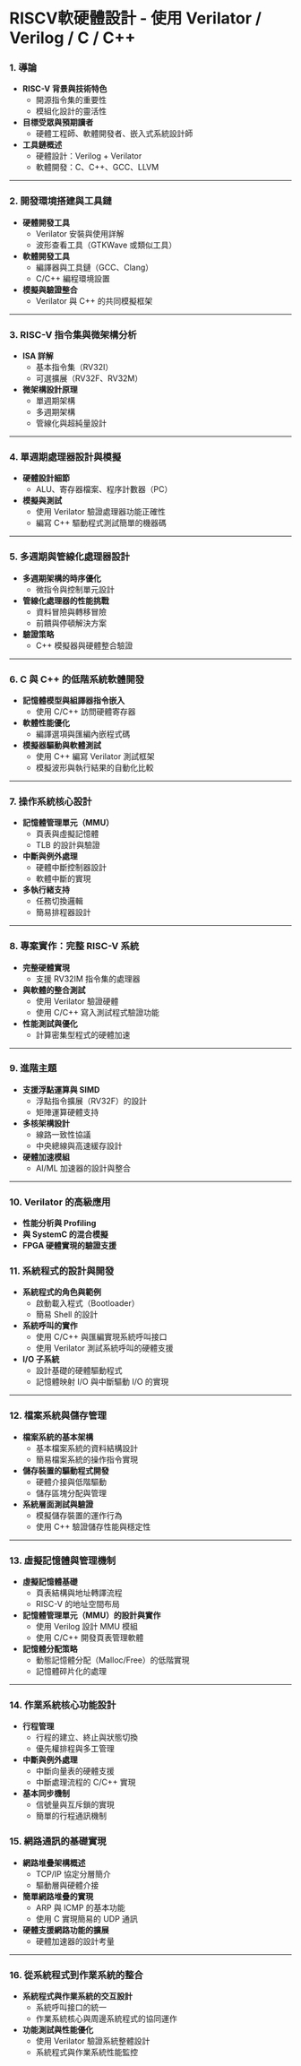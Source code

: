 # RISCV軟硬體設計 - 使用 Verilator / Verilog / C / C++

### 1. **導論**
   - **RISC-V 背景與技術特色**  
     - 開源指令集的重要性  
     - 模組化設計的靈活性  
   - **目標受眾與預期讀者**  
     - 硬體工程師、軟體開發者、嵌入式系統設計師  
   - **工具鏈概述**  
     - 硬體設計：Verilog + Verilator  
     - 軟體開發：C、C++、GCC、LLVM  

---

### 2. **開發環境搭建與工具鏈**  
   - **硬體開發工具**  
     - Verilator 安裝與使用詳解  
     - 波形查看工具（GTKWave 或類似工具）  
   - **軟體開發工具**  
     - 編譯器與工具鏈（GCC、Clang）  
     - C/C++ 編程環境設置  
   - **模擬與驗證整合**  
     - Verilator 與 C++ 的共同模擬框架  

---

### 3. **RISC-V 指令集與微架構分析**  
   - **ISA 詳解**  
     - 基本指令集（RV32I）  
     - 可選擴展（RV32F、RV32M）  
   - **微架構設計原理**  
     - 單週期架構  
     - 多週期架構  
     - 管線化與超純量設計  

---

### 4. **單週期處理器設計與模擬**  
   - **硬體設計細節**  
     - ALU、寄存器檔案、程序計數器（PC）  
   - **模擬與測試**  
     - 使用 Verilator 驗證處理器功能正確性  
     - 編寫 C++ 驅動程式測試簡單的機器碼  

---

### 5. **多週期與管線化處理器設計**  
   - **多週期架構的時序優化**  
     - 微指令與控制單元設計  
   - **管線化處理器的性能挑戰**  
     - 資料冒險與轉移冒險  
     - 前饋與停頓解決方案  
   - **驗證策略**  
     - C++ 模擬器與硬體整合驗證  

---

### 6. **C 與 C++ 的低階系統軟體開發**  
   - **記憶體模型與組譯器指令嵌入**  
     - 使用 C/C++ 訪問硬體寄存器  
   - **軟體性能優化**  
     - 編譯選項與匯編內嵌程式碼  
   - **模擬器驅動與軟體測試**  
     - 使用 C++ 編寫 Verilator 測試框架  
     - 模擬波形與執行結果的自動化比較  

---

### 7. **操作系統核心設計**  
   - **記憶體管理單元（MMU）**  
     - 頁表與虛擬記憶體  
     - TLB 的設計與驗證  
   - **中斷與例外處理**  
     - 硬體中斷控制器設計  
     - 軟體中斷的實現  
   - **多執行緒支持**  
     - 任務切換邏輯  
     - 簡易排程器設計  

---

### 8. **專案實作：完整 RISC-V 系統**  
   - **完整硬體實現**  
     - 支援 RV32IM 指令集的處理器  
   - **與軟體的整合測試**  
     - 使用 Verilator 驗證硬體  
     - 使用 C/C++ 寫入測試程式驗證功能  
   - **性能測試與優化**  
     - 計算密集型程式的硬體加速  

---

### 9. **進階主題**  
   - **支援浮點運算與 SIMD**  
     - 浮點指令擴展（RV32F）的設計  
     - 矩陣運算硬體支持  
   - **多核架構設計**  
     - 線路一致性協議  
     - 中央總線與高速緩存設計  
   - **硬體加速模組**  
     - AI/ML 加速器的設計與整合  

---

### 10. **Verilator 的高級應用**  
   - **性能分析與 Profiling**  
   - **與 SystemC 的混合模擬**  
   - **FPGA 硬體實現的驗證支援**  

### 11. **系統程式的設計與開發**  
   - **系統程式的角色與範例**  
     - 啟動載入程式（Bootloader）  
     - 簡易 Shell 的設計  
   - **系統呼叫的實作**  
     - 使用 C/C++ 與匯編實現系統呼叫接口  
     - 使用 Verilator 測試系統呼叫的硬體支援  
   - **I/O 子系統**  
     - 設計基礎的硬體驅動程式  
     - 記憶體映射 I/O 與中斷驅動 I/O 的實現  

---

### 12. **檔案系統與儲存管理**  
   - **檔案系統的基本架構**  
     - 基本檔案系統的資料結構設計  
     - 簡易檔案系統的操作指令實現  
   - **儲存裝置的驅動程式開發**  
     - 硬體介接與低階驅動  
     - 儲存區塊分配與管理  
   - **系統層面測試與驗證**  
     - 模擬儲存裝置的運作行為  
     - 使用 C++ 驗證儲存性能與穩定性  

---

### 13. **虛擬記憶體與管理機制**  
   - **虛擬記憶體基礎**  
     - 頁表結構與地址轉譯流程  
     - RISC-V 的地址空間布局  
   - **記憶體管理單元（MMU）的設計與實作**  
     - 使用 Verilog 設計 MMU 模組  
     - 使用 C/C++ 開發頁表管理軟體  
   - **記憶體分配策略**  
     - 動態記憶體分配（Malloc/Free）的低階實現  
     - 記憶體碎片化的處理  

---

### 14. **作業系統核心功能設計**  
   - **行程管理**  
     - 行程的建立、終止與狀態切換  
     - 優先權排程與多工管理  
   - **中斷與例外處理**  
     - 中斷向量表的硬體支援  
     - 中斷處理流程的 C/C++ 實現  
   - **基本同步機制**  
     - 信號量與互斥鎖的實現  
     - 簡單的行程通訊機制  


### 15. **網路通訊的基礎實現**  
   - **網路堆疊架構概述**  
     - TCP/IP 協定分層簡介  
     - 驅動層與硬體介接  
   - **簡單網路堆疊的實現**  
     - ARP 與 ICMP 的基本功能  
     - 使用 C 實現簡易的 UDP 通訊  
   - **硬體支援網路功能的擴展**  
     - 硬體加速器的設計考量  

---

### 16. **從系統程式到作業系統的整合**  
   - **系統程式與作業系統的交互設計**  
     - 系統呼叫接口的統一  
     - 作業系統核心與周邊系統程式的協同運作  
   - **功能測試與性能優化**  
     - 使用 Verilator 驗證系統整體設計  
     - 系統程式與作業系統性能監控  
